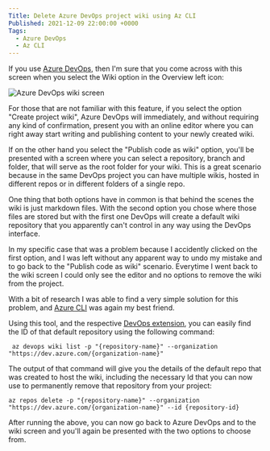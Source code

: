 ```yaml
---
Title: Delete Azure DevOps project wiki using Az CLI
Published: 2021-12-09 22:00:00 +0000
Tags: 
  - Azure DevOps
  - Az CLI
---
```


If you use [Azure DevOps](https://dev.azure.com), then I'm sure that you come across with this screen when you select the Wiki option in the Overview left icon:

![Azure DevOps wiki screen](/images/azure-devops-wiki-create-screen.png)

For those that are not familiar with this feature, if you select the option "Create project wiki", Azure DevOps will immediately, and without requiring any kind of confirmation, present you with an online editor where you can right away start writing and publishing content to your newly created wiki. 

If on the other hand you select the "Publish code as wiki" option, you'll be presented with a screen where you can select a repository, branch and folder, that will serve as the root folder for your wiki. This is a great scenario because in the same DevOps project you can have multiple wikis, hosted in different repos or in different folders of a single repo.

One thing that both options have in common is that behind the scenes the wiki is just markdown files. With the second option you chose where those files are stored but with the first one DevOps will create a default wiki repository that you apparently can't control in any way using the DevOps interface.

In my specific case that was a problem because I accidently clicked on the first option, and I was left without any apparent way to undo my mistake and to go back to the "Publish code as wiki" scenario. Everytime I went back to the wiki screen I could only see the editor and no options to remove the wiki from the project.

With a bit of research I was able to find a very simple solution for this problem, and [Azure CLI](https://docs.microsoft.com/en-us/cli/azure) was again my best friend. 

Using this tool, and the respective [DevOps extension](https://docs.microsoft.com/en-us/cli/azure/devops/extension?view=azure-cli-latest), you can easily find the ID of that default repository using the following command: 

```shell
 az devops wiki list -p "{repository-name}" --organization "https://dev.azure.com/{organization-name}"
```

The output of that command will give you the details of the default repo that was created to host the wiki, including the necessary Id that you can now use to permanently remove that repository from your project:

```shell
az repos delete -p "{repository-name}" --organization "https://dev.azure.com/{organization-name}" --id {repository-id}
```

After running the above, you can now go back to Azure DevOps and to the wiki screen and you'll again be presented with the two options to choose from.
